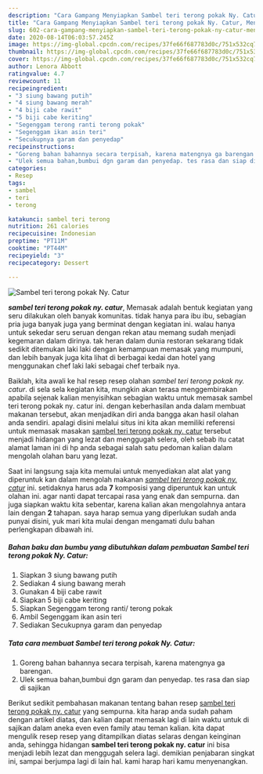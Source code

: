 ```yaml
---
description: "Cara Gampang Menyiapkan Sambel teri terong pokak Ny. Catur, Menggugah Selera"
title: "Cara Gampang Menyiapkan Sambel teri terong pokak Ny. Catur, Menggugah Selera"
slug: 602-cara-gampang-menyiapkan-sambel-teri-terong-pokak-ny-catur-menggugah-selera
date: 2020-08-14T06:03:57.245Z
image: https://img-global.cpcdn.com/recipes/37fe66f687783d0c/751x532cq70/sambel-teri-terong-pokak-ny-catur-foto-resep-utama.jpg
thumbnail: https://img-global.cpcdn.com/recipes/37fe66f687783d0c/751x532cq70/sambel-teri-terong-pokak-ny-catur-foto-resep-utama.jpg
cover: https://img-global.cpcdn.com/recipes/37fe66f687783d0c/751x532cq70/sambel-teri-terong-pokak-ny-catur-foto-resep-utama.jpg
author: Lenora Abbott
ratingvalue: 4.7
reviewcount: 11
recipeingredient:
- "3 siung bawang putih"
- "4 siung bawang merah"
- "4 biji cabe rawit"
- "5 biji cabe keriting"
- "Segenggam terong ranti terong pokak"
- "Segenggam ikan asin teri"
- "Secukupnya garam dan penyedap"
recipeinstructions:
- "Goreng bahan bahannya secara terpisah, karena matengnya ga barengan."
- "Ulek semua bahan,bumbui dgn garam dan penyedap. tes rasa dan siap di sajikan"
categories:
- Resep
tags:
- sambel
- teri
- terong

katakunci: sambel teri terong 
nutrition: 261 calories
recipecuisine: Indonesian
preptime: "PT11M"
cooktime: "PT44M"
recipeyield: "3"
recipecategory: Dessert

---
```



![Sambel teri terong pokak Ny. Catur](https://img-global.cpcdn.com/recipes/37fe66f687783d0c/751x532cq70/sambel-teri-terong-pokak-ny-catur-foto-resep-utama.jpg)

<b><i>sambel teri terong pokak ny. catur</i></b>, Memasak adalah bentuk kegiatan yang seru dilakukan oleh banyak komunitas. tidak hanya para ibu ibu, sebagian pria juga banyak juga yang berminat dengan kegiatan ini. walau hanya untuk sekedar seru seruan dengan rekan atau memang sudah menjadi kegemaran dalam dirinya. tak heran dalam dunia restoran sekarang tidak sedikit ditemukan laki laki dengan kemampuan memasak yang mumpuni, dan lebih banyak juga kita lihat di berbagai kedai dan hotel yang menggunakan chef laki laki sebagai chef terbaik nya.



Baiklah, kita awali ke hal resep resep olahan <i>sambel teri terong pokak ny. catur</i>. di sela sela kegiatan kita, mungkin akan terasa menggembirakan apabila sejenak kalian menyisihkan sebagian waktu untuk memasak sambel teri terong pokak ny. catur ini. dengan keberhasilan anda dalam membuat makanan tersebut, akan menjadikan diri anda bangga akan hasil olahan anda sendiri. apalagi disini melalui situs ini kita akan memiliki referensi untuk memasak masakan <u>sambel teri terong pokak ny. catur</u> tersebut menjadi hidangan yang lezat dan menggugah selera, oleh sebab itu catat alamat laman ini di hp anda sebagai salah satu pedoman kalian dalam mengolah olahan baru yang lezat.


Saat ini langsung saja kita memulai untuk menyediakan alat alat yang diperuntuk kan dalam mengolah makanan <u><i>sambel teri terong pokak ny. catur</i></u> ini. setidaknya harus ada <b>7</b> komposisi yang diperuntuk kan untuk olahan ini. agar nanti dapat tercapai rasa yang enak dan sempurna. dan juga siapkan waktu kita sebentar, karena kalian akan mengolahnya antara lain dengan <b>2</b> tahapan. saya harap semua yang diperlukan sudah anda punyai disini, yuk mari kita mulai dengan mengamati dulu bahan perlengkapan dibawah ini.

<!--inarticleads1-->

##### Bahan baku dan bumbu yang dibutuhkan dalam pembuatan Sambel teri terong pokak Ny. Catur:

1. Siapkan 3 siung bawang putih
1. Sediakan 4 siung bawang merah
1. Gunakan 4 biji cabe rawit
1. Siapkan 5 biji cabe keriting
1. Siapkan Segenggam terong ranti/ terong pokak
1. Ambil Segenggam ikan asin teri
1. Sediakan Secukupnya garam dan penyedap




<!--inarticleads2-->

##### Tata cara membuat Sambel teri terong pokak Ny. Catur:

1. Goreng bahan bahannya secara terpisah, karena matengnya ga barengan.
1. Ulek semua bahan,bumbui dgn garam dan penyedap. tes rasa dan siap di sajikan




Berikut sedikit pembahasan makanan tentang bahan resep <u>sambel teri terong pokak ny. catur</u> yang sempurna. kita harap anda sudah paham dengan artikel diatas, dan kalian dapat memasak lagi di lain waktu untuk di sajikan dalam aneka even even family atau teman kalian. kita dapat mengulik resep resep yang ditampilkan diatas selaras dengan keinginan anda, sehingga hidangan <b>sambel teri terong pokak ny. catur</b> ini bisa menjadi lebih lezat dan menggugah selera lagi. demikian penjabaran singkat ini, sampai berjumpa lagi di lain hal. kami harap hari kamu menyenangkan.

